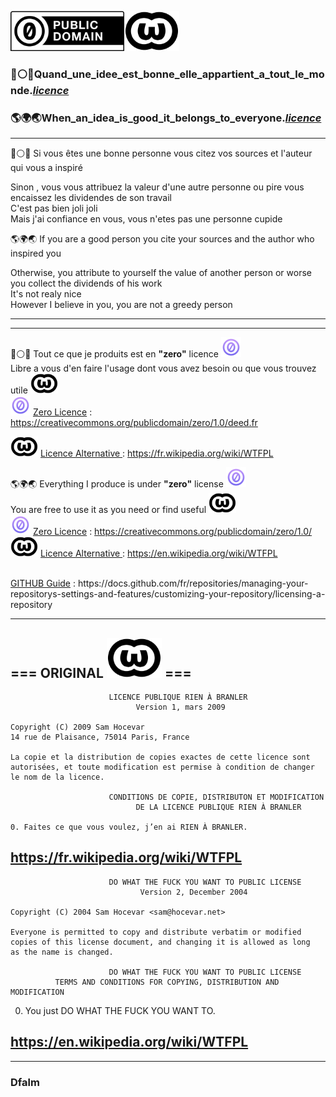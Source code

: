 <a href="https://creativecommons.org/publicdomain/zero/1.0/"><img src="../images/CC0_button.svg.png" height="64"></a><a href="https://fr.wikipedia.org/wiki/WTFPL"><img src="../images/WTFPL_logo.svg.png" height="64"></a>

<h3>🔵⚪️🔴<b>Quand_une_idee_est_bonne_elle_appartient_a_tout_le_monde</b>.<i><a href="https://fr.wikipedia.org/wiki/WTFPL" target="_blank">licence</a></i>
</h1>
<h3>🌎🌍🌏<b>When_an_idea_is_good_it_belongs_to_everyone</b></font>.<i><a href="https://en.wikipedia.org/wiki/WTFPL" target="_blank">licence</a></i>
</h1>

<hr>

🔵⚪️🔴 Si vous êtes une bonne personne vous citez vos sources et l'auteur qui vous a inspiré

Sinon , vous vous attribuez la valeur d'une autre personne ou pire vous encaissez les dividendes de son travail
<br>C'est pas bien joli joli<br>
Mais j'ai confiance en vous, vous n'etes pas une personne cupide



🌎🌍🌏 If you are a good person you cite your sources and the author who inspired you

Otherwise, you attribute to yourself the value of another person or worse you collect the dividends of his work
<br>It's not realy nice<br>
However I believe in you, you are not a greedy person


---
---

🔵⚪️🔴 Tout ce que je produits est en <b>"zero"</b> licence <a href="https://creativecommons.org/publicdomain/zero/1.0/deed.fr"><img src="../images/CC-0-Violet.png" height="32"></a><br>
Libre a vous d'en faire l'usage dont vous avez besoin ou que vous trouvez utile <a href="https://fr.wikipedia.org/wiki/WTFPL"><img src="../images/WTFPL_logo.svg.png" height="32"></a>
<br>
<img alt="WTFPL" src="../images//CC-0-Violet.png" height="32">
<u>Zero Licence</u> :
<a href="https://creativecommons.org/publicdomain/zero/1.0/deed.fr" target="_blank">https://creativecommons.org/publicdomain/zero/1.0/deed.fr</a>

<img alt="WTFPL" src="../images/WTFPL_logo.svg.png" height="32"> <u>Licence Alternative </u> : <a href="https://fr.wikipedia.org/wiki/WTFPL" target="_blank">https://fr.wikipedia.org/wiki/WTFPL</a><br>


🌎🌍🌏 Everything I produce is under <b>"zero"</b> license <a href="https://creativecommons.org/publicdomain/zero/1.0/"><img src="../images/CC-0-Violet.png" height="32"></a><br>
You are free to use it as you need or find useful <a href="https://en.wikipedia.org/wiki/WTFPL"><img src="../images/WTFPL_logo.svg.png" height="32"></a><br>
<img alt="WTFPL" src="../images//CC-0-Violet.png" height="32">
<u>Zero Licence</u> :
<a href="https://creativecommons.org/publicdomain/zero/1.0/" target="_blank">https://creativecommons.org/publicdomain/zero/1.0/</a><br>
<img alt="WTFPL" src="../images/WTFPL_logo.svg.png" height="32">
<u>Licence Alternative </u>
 : <a href="https://en.wikipedia.org/wiki/WTFPL" target="_blank">https://en.wikipedia.org/wiki/WTFPL</a><br><br>


<p><u>GITHUB Guide</u> : https://docs.github.com/fr/repositories/managing-your-repositorys-settings-and-features/customizing-your-repository/licensing-a-repository</p>

---
## === ORIGINAL <a href="https://fr.wikipedia.org/wiki/WTFPL"><img src="../images/WTFPL_logo.svg.png" height="64"></a> ===
                          LICENCE PUBLIQUE RIEN À BRANLER
                                Version 1, mars 2009

    Copyright (C) 2009 Sam Hocevar
    14 rue de Plaisance, 75014 Paris, France

    La copie et la distribution de copies exactes de cette licence sont
    autorisées, et toute modification est permise à condition de changer
    le nom de la licence.

                          CONDITIONS DE COPIE, DISTRIBUTON ET MODIFICATION
                                DE LA LICENCE PUBLIQUE RIEN À BRANLER

    0. Faites ce que vous voulez, j’en ai RIEN À BRANLER.

https://fr.wikipedia.org/wiki/WTFPL
---

                          DO WHAT THE FUCK YOU WANT TO PUBLIC LICENSE
                                 Version 2, December 2004

    Copyright (C) 2004 Sam Hocevar <sam@hocevar.net>

    Everyone is permitted to copy and distribute verbatim or modified
    copies of this license document, and changing it is allowed as long
    as the name is changed.

                          DO WHAT THE FUCK YOU WANT TO PUBLIC LICENSE
              TERMS AND CONDITIONS FOR COPYING, DISTRIBUTION AND MODIFICATION

 0. You just DO WHAT THE FUCK YOU WANT TO.<br>


 https://en.wikipedia.org/wiki/WTFPL
---
---
### Dfalm
